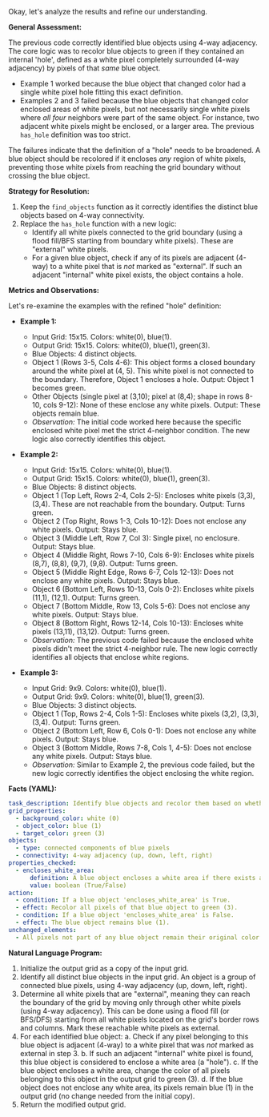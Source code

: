 Okay, let's analyze the results and refine our understanding.

**General Assessment:**

The previous code correctly identified blue objects using 4-way adjacency. The core logic was to recolor blue objects to green if they contained an internal 'hole', defined as a white pixel completely surrounded (4-way adjacency) by pixels of that *same* blue object.

*   Example 1 worked because the blue object that changed color had a single white pixel hole fitting this exact definition.
*   Examples 2 and 3 failed because the blue objects that changed color enclosed areas of white pixels, but not necessarily single white pixels where *all four* neighbors were part of the same object. For instance, two adjacent white pixels might be enclosed, or a larger area. The previous `has_hole` definition was too strict.

The failures indicate that the definition of a "hole" needs to be broadened. A blue object should be recolored if it encloses *any* region of white pixels, preventing those white pixels from reaching the grid boundary without crossing the blue object.

**Strategy for Resolution:**

1.  Keep the `find_objects` function as it correctly identifies the distinct blue objects based on 4-way connectivity.
2.  Replace the `has_hole` function with a new logic:
    *   Identify all white pixels connected to the grid boundary (using a flood fill/BFS starting from boundary white pixels). These are "external" white pixels.
    *   For a given blue object, check if any of its pixels are adjacent (4-way) to a white pixel that is *not* marked as "external". If such an adjacent "internal" white pixel exists, the object contains a hole.

**Metrics and Observations:**

Let's re-examine the examples with the refined "hole" definition:

*   **Example 1:**
    *   Input Grid: 15x15. Colors: white(0), blue(1).
    *   Output Grid: 15x15. Colors: white(0), blue(1), green(3).
    *   Blue Objects: 4 distinct objects.
    *   Object 1 (Rows 3-5, Cols 4-6): This object forms a closed boundary around the white pixel at (4, 5). This white pixel is not connected to the boundary. Therefore, Object 1 encloses a hole. Output: Object 1 becomes green.
    *   Other Objects (single pixel at (3,10); pixel at (8,4); shape in rows 8-10, cols 9-12): None of these enclose any white pixels. Output: These objects remain blue.
    *   *Observation:* The initial code worked here because the specific enclosed white pixel met the strict 4-neighbor condition. The new logic also correctly identifies this object.

*   **Example 2:**
    *   Input Grid: 15x15. Colors: white(0), blue(1).
    *   Output Grid: 15x15. Colors: white(0), blue(1), green(3).
    *   Blue Objects: 8 distinct objects.
    *   Object 1 (Top Left, Rows 2-4, Cols 2-5): Encloses white pixels (3,3), (3,4). These are not reachable from the boundary. Output: Turns green.
    *   Object 2 (Top Right, Rows 1-3, Cols 10-12): Does not enclose any white pixels. Output: Stays blue.
    *   Object 3 (Middle Left, Row 7, Col 3): Single pixel, no enclosure. Output: Stays blue.
    *   Object 4 (Middle Right, Rows 7-10, Cols 6-9): Encloses white pixels (8,7), (8,8), (9,7), (9,8). Output: Turns green.
    *   Object 5 (Middle Right Edge, Rows 6-7, Cols 12-13): Does not enclose any white pixels. Output: Stays blue.
    *   Object 6 (Bottom Left, Rows 10-13, Cols 0-2): Encloses white pixels (11,1), (12,1). Output: Turns green.
    *   Object 7 (Bottom Middle, Row 13, Cols 5-6): Does not enclose any white pixels. Output: Stays blue.
    *   Object 8 (Bottom Right, Rows 12-14, Cols 10-13): Encloses white pixels (13,11), (13,12). Output: Turns green.
    *   *Observation:* The previous code failed because the enclosed white pixels didn't meet the strict 4-neighbor rule. The new logic correctly identifies all objects that enclose white regions.

*   **Example 3:**
    *   Input Grid: 9x9. Colors: white(0), blue(1).
    *   Output Grid: 9x9. Colors: white(0), blue(1), green(3).
    *   Blue Objects: 3 distinct objects.
    *   Object 1 (Top, Rows 2-4, Cols 1-5): Encloses white pixels (3,2), (3,3), (3,4). Output: Turns green.
    *   Object 2 (Bottom Left, Row 6, Cols 0-1): Does not enclose any white pixels. Output: Stays blue.
    *   Object 3 (Bottom Middle, Rows 7-8, Cols 1, 4-5): Does not enclose any white pixels. Output: Stays blue.
    *   *Observation:* Similar to Example 2, the previous code failed, but the new logic correctly identifies the object enclosing the white region.

**Facts (YAML):**


```yaml
task_description: Identify blue objects and recolor them based on whether they enclose white areas.
grid_properties:
  - background_color: white (0)
  - object_color: blue (1)
  - target_color: green (3)
objects:
  - type: connected components of blue pixels
  - connectivity: 4-way adjacency (up, down, left, right)
properties_checked:
  - encloses_white_area:
      definition: A blue object encloses a white area if there exists at least one white pixel adjacent (4-way) to the object that cannot reach the grid boundary by moving only through white pixels (using 4-way adjacency).
      value: boolean (True/False)
action:
  - condition: If a blue object 'encloses_white_area' is True.
  - effect: Recolor all pixels of that blue object to green (3).
  - condition: If a blue object 'encloses_white_area' is False.
  - effect: The blue object remains blue (1).
unchanged_elements:
  - All pixels not part of any blue object remain their original color (typically white background).
```


**Natural Language Program:**

1.  Initialize the output grid as a copy of the input grid.
2.  Identify all distinct blue objects in the input grid. An object is a group of connected blue pixels, using 4-way adjacency (up, down, left, right).
3.  Determine all white pixels that are "external", meaning they can reach the boundary of the grid by moving only through other white pixels (using 4-way adjacency). This can be done using a flood fill (or BFS/DFS) starting from all white pixels located on the grid's border rows and columns. Mark these reachable white pixels as external.
4.  For each identified blue object:
    a.  Check if any pixel belonging to this blue object is adjacent (4-way) to a white pixel that was *not* marked as external in step 3.
    b.  If such an adjacent "internal" white pixel is found, this blue object is considered to enclose a white area (a "hole").
    c.  If the blue object encloses a white area, change the color of all pixels belonging to this object in the output grid to green (3).
    d.  If the blue object does not enclose any white area, its pixels remain blue (1) in the output grid (no change needed from the initial copy).
5.  Return the modified output grid.